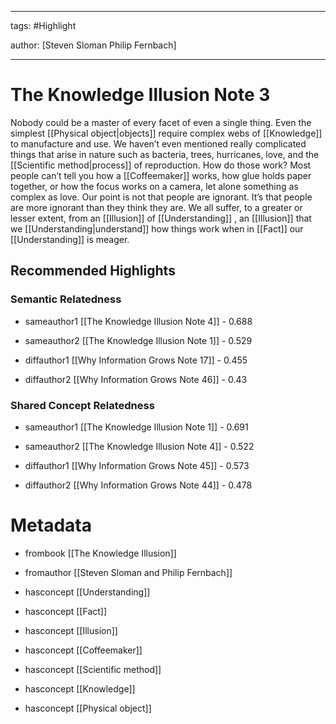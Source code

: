 




---

tags: #Highlight

author: [Steven Sloman Philip Fernbach]

---
# The Knowledge Illusion Note 3




Nobody could be a master of every facet of even a single thing. Even the simplest  [[Physical object|objects]]  require complex webs of  [[Knowledge]]  to manufacture and use. We haven’t even mentioned really complicated things that arise in nature such as bacteria, trees, hurricanes, love, and the  [[Scientific method|process]]  of reproduction. How do those work? Most people can’t tell you how a  [[Coffeemaker]]  works, how glue holds paper together, or how the focus works on a camera, let alone something as complex as love. Our point is not that people are ignorant. It’s that people are more ignorant than they think they are. We all suffer, to a greater or lesser extent, from an  [[Illusion]]  of  [[Understanding]] , an  [[Illusion]]  that we  [[Understanding|understand]]  how things work when in  [[Fact]]  our  [[Understanding]]  is meager.


## Recommended Highlights

### Semantic Relatedness


- sameauthor1 [[The Knowledge Illusion Note 4]] - 0.688

- sameauthor2 [[The Knowledge Illusion Note 1]] - 0.529

- diffauthor1 [[Why Information Grows Note 17]] - 0.455

- diffauthor2 [[Why Information Grows Note 46]] - 0.43
### Shared Concept Relatedness


- sameauthor1 [[The Knowledge Illusion Note 1]] - 0.691

- sameauthor2 [[The Knowledge Illusion Note 4]] - 0.522

- diffauthor1 [[Why Information Grows Note 45]] - 0.573

- diffauthor2 [[Why Information Grows Note 44]] - 0.478
# Metadata


- frombook [[The Knowledge Illusion]]

- fromauthor [[Steven Sloman and Philip Fernbach]]

- hasconcept [[Understanding]]

- hasconcept [[Fact]]

- hasconcept [[Illusion]]

- hasconcept [[Coffeemaker]]

- hasconcept [[Scientific method]]

- hasconcept [[Knowledge]]

- hasconcept [[Physical object]]